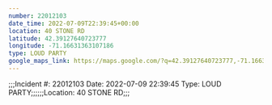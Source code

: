 ```yaml
---
number: 22012103
date_time: 2022-07-09T22:39:45+00:00
location: 40 STONE RD
latitude: 42.39127640723777
longitude: -71.16631363107186
type: LOUD PARTY
google_maps_link: https://maps.google.com/?q=42.39127640723777,-71.16631363107186
---
```


;;;Incident #: 22012103   Date: 2022-07-09 22:39:45   Type: LOUD PARTY;;;;;;Location: 40 STONE RD;;;
